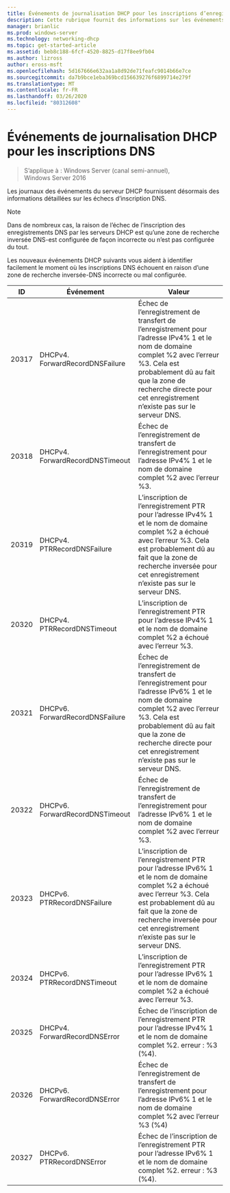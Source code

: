 ```yaml
---
title: Événements de journalisation DHCP pour les inscriptions d’enregistrements DNS
description: Cette rubrique fournit des informations sur les événements de journalisation du serveur DHCP dans Windows Server 2016.
manager: brianlic
ms.prod: windows-server
ms.technology: networking-dhcp
ms.topic: get-started-article
ms.assetid: beb8c188-6fcf-4520-8825-d17f8ee9fb04
ms.author: lizross
author: eross-msft
ms.openlocfilehash: 5d167666e632aa1a8d92de71feafc9014b66e7ce
ms.sourcegitcommit: da7b9bce1eba369bcd156639276f6899714e279f
ms.translationtype: MT
ms.contentlocale: fr-FR
ms.lasthandoff: 03/26/2020
ms.locfileid: "80312608"
---
```

# <a name="dhcp-logging-events-for-dns-registrations"></a>Événements de journalisation DHCP pour les inscriptions DNS

>S’applique à : Windows Server (canal semi-annuel), Windows Server 2016

Les journaux des événements du serveur DHCP fournissent désormais des informations détaillées sur les échecs d’inscription DNS.

>[!NOTE]
>Dans de nombreux cas, la raison de l’échec de l’inscription des enregistrements DNS par les serveurs DHCP est qu’une zone de recherche inversée DNS\-est configurée de façon incorrecte ou n’est pas configurée du tout.

Les nouveaux événements DHCP suivants vous aident à identifier facilement le moment où les inscriptions DNS échouent en raison d’une zone de recherche inversée\-DNS incorrecte ou mal configurée.

|ID|Événement|Valeur|
|-----|--------------------|--------------------------------------------------------|
|20317|DHCPv4. ForwardRecordDNSFailure|Échec de l’enregistrement de transfert de l’enregistrement pour l’adresse IPv4% 1 et le nom de domaine complet %2 avec l’erreur %3. Cela est probablement dû au fait que la zone de recherche directe pour cet enregistrement n’existe pas sur le serveur DNS.|
|20318|DHCPv4. ForwardRecordDNSTimeout|Échec de l’enregistrement de transfert de l’enregistrement pour l’adresse IPv4% 1 et le nom de domaine complet %2 avec l’erreur %3.|
|20319|DHCPv4. PTRRecordDNSFailure|L’inscription de l’enregistrement PTR pour l’adresse IPv4% 1 et le nom de domaine complet %2 a échoué avec l’erreur %3. Cela est probablement dû au fait que la zone de recherche inversée pour cet enregistrement n’existe pas sur le serveur DNS.|
|20320|DHCPv4. PTRRecordDNSTimeout|L’inscription de l’enregistrement PTR pour l’adresse IPv4% 1 et le nom de domaine complet %2 a échoué avec l’erreur %3.|
|20321|DHCPv6. ForwardRecordDNSFailure|Échec de l’enregistrement de transfert de l’enregistrement pour l’adresse IPv6% 1 et le nom de domaine complet %2 avec l’erreur %3. Cela est probablement dû au fait que la zone de recherche directe pour cet enregistrement n’existe pas sur le serveur DNS.|
|20322|DHCPv6. ForwardRecordDNSTimeout|Échec de l’enregistrement de transfert de l’enregistrement pour l’adresse IPv6% 1 et le nom de domaine complet %2 avec l’erreur %3.|
|20323|DHCPv6. PTRRecordDNSFailure|L’inscription de l’enregistrement PTR pour l’adresse IPv6% 1 et le nom de domaine complet %2 a échoué avec l’erreur %3. Cela est probablement dû au fait que la zone de recherche inversée pour cet enregistrement n’existe pas sur le serveur DNS.|
|20324|DHCPv6. PTRRecordDNSTimeout|L’inscription de l’enregistrement PTR pour l’adresse IPv6% 1 et le nom de domaine complet %2 a échoué avec l’erreur %3.|
|20325|DHCPv4. ForwardRecordDNSError|Échec de l’inscription de l’enregistrement PTR pour l’adresse IPv4% 1 et le nom de domaine complet %2. erreur : %3 \(%4\).|
|20326|DHCPv6. ForwardRecordDNSError|Échec de l’enregistrement de transfert de l’enregistrement pour l’adresse IPv6% 1 et le nom de domaine complet %2 avec l’erreur %3 \(%4\)|
|20327|DHCPv6. PTRRecordDNSError|Échec de l’inscription de l’enregistrement PTR pour l’adresse IPv6% 1 et le nom de domaine complet %2. erreur : %3 \(%4\).|


